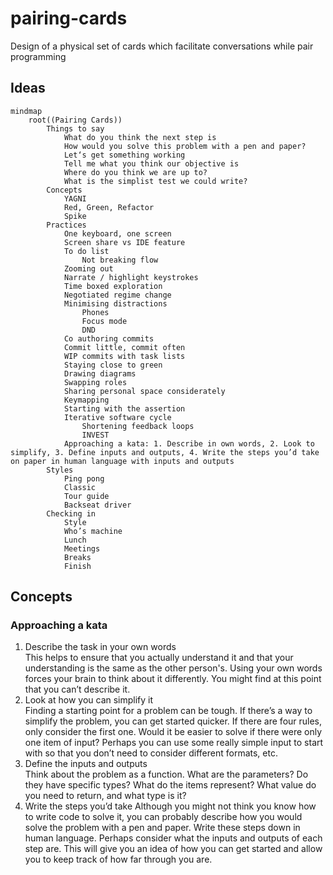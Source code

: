 # pairing-cards
Design of a physical set of cards which facilitate conversations while pair programming

## Ideas

```mermaid
mindmap
    root((Pairing Cards))
        Things to say
            What do you think the next step is
            How would you solve this problem with a pen and paper?
            Let‘s get something working
            Tell me what you think our objective is
            Where do you think we are up to?
            What is the simplist test we could write?
        Concepts
            YAGNI
            Red, Green, Refactor
            Spike
        Practices
            One keyboard, one screen
            Screen share vs IDE feature
            To do list
                Not breaking flow
            Zooming out
            Narrate / highlight keystrokes
            Time boxed exploration
            Negotiated regime change
            Minimising distractions
                Phones
                Focus mode
                DND
            Co authoring commits
            Commit little, commit often
            WIP commits with task lists
            Staying close to green
            Drawing diagrams
            Swapping roles
            Sharing personal space considerately
            Keymapping
            Starting with the assertion
            Iterative software cycle
                Shortening feedback loops
                INVEST
            Approaching a kata: 1. Describe in own words, 2. Look to simplify, 3. Define inputs and outputs, 4. Write the steps you’d take on paper in human language with inputs and outputs
        Styles
            Ping pong
            Classic
            Tour guide
            Backseat driver
        Checking in
            Style
            Who’s machine
            Lunch
            Meetings
            Breaks
            Finish
```

## Concepts

### Approaching a kata

1. Describe the task in your own words  
   This helps to ensure that you actually understand it and that your understanding is the same as the other person's. Using your own words forces your brain to think about it differently. You might find at this point that you can’t describe it.
1. Look at how you can simplify it  
   Finding a starting point for a problem can be tough. If there’s a way to simplify the problem, you can get started quicker. If there are four rules, only consider the first one. Would it be easier to solve if there were only one item of input? Perhaps you can use some really simple input to start with so that you don’t need to consider different formats, etc.
1. Define the inputs and outputs  
   Think about the problem as a function. What are the parameters? Do they have specific types? What do the items represent? What value do you need to return, and what type is it?
1. Write the steps you’d take
   Although you might not think you know how to write code to solve it, you can probably describe how you would solve the problem with a pen and paper. Write these steps down in human language. Perhaps consider what the inputs and outputs of each step are. This will give you an idea of how you can get started and allow you to keep track of how far through you are.
